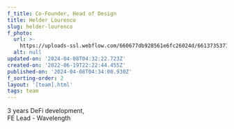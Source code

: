 ```yaml
---
f_title: Co-Founder, Head of Design
title: Helder Lourenco
slug: helder-lourenco
f_photo:
  url: >-
    https://uploads-ssl.webflow.com/660677db928561e6fc26024d/661373537775f79d54bfe723_1.jpg
  alt: null
updated-on: '2024-04-08T04:32:22.723Z'
created-on: '2022-06-19T22:22:44.455Z'
published-on: '2024-04-08T04:34:00.930Z'
f_sorting-order: 2
layout: '[team].html'
tags: team
---
```


3 years DeFi development,  
FE Lead - Wavelength
